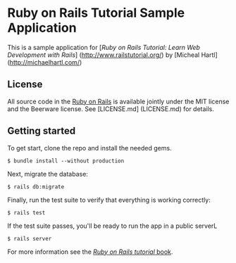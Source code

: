 # Ruby on Rails Tutorial Sample Application

This is a sample application for 
[*Ruby on Rails Tutorial:
Learn Web Development with Rails*] (http://www.railstutorial.org/)
by [Micheal Hartl] (http://michaelhartl.com/)

## License

All source code in the [Ruby on Rails](http://railstutorial.org)
is available jointly under the MIT license and the Beerware license. See 
[LICENSE.md] (LICENSE.md) for details.

## Getting started

To get start, clone the repo and install the needed gems.

```
$ bundle install --without production
```

Next, migrate the database:

```
$ rails db:migrate
```

Finally, run the test suite to verify that everything is working correctly:

```
$ rails test
```

If the test suite passes, you'll be ready to run the app in a public serverL

```
$ rails server
```

For more information see the
[*Ruby on Rails tutorial* book](http://www.railstutorial.org/book).
